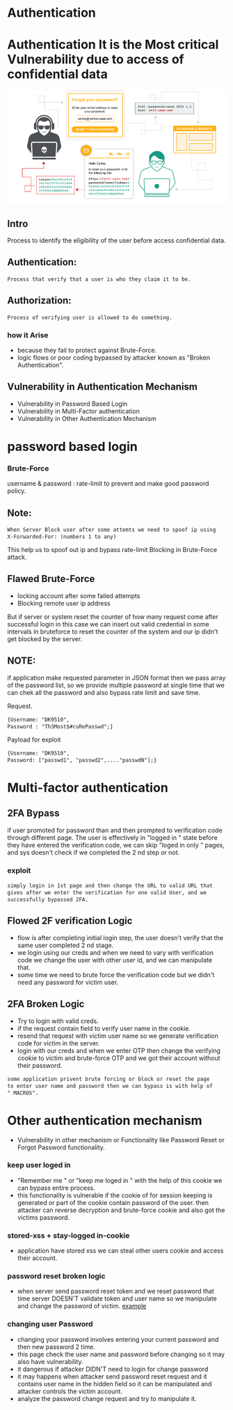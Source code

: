 # Authentication

# **Authentication** It is the Most critical Vulnerability due to access of confidential data

![Authentication.png](Authentication%208a1da84f81b34f6ca43f65eb6e3f7d0e/Authentication.png)

## Intro

Process to identify the eligibility of the user before access confidential data.

## Authentication:

```
Process that verify that a user is who they claim it to be.

```

## Authorization:

```
Process of verifying user is allowed to do something.

```

### how it Arise

- because they fail to protect against Brute-Force.
- logic flows or poor coding bypassed by attacker known as "Broken Authentication".

## Vulnerability in Authentication Mechanism

- Vulnerability in Password Based Login
- Vulnerability in Multi-Factor authentication
- Vulnerability in Other Authentication Mechanism

# password based login

### Brute-Force

username & password : rate-limit to prevent and make good password policy.

## Note:

```
When Server Block user after some attemts we need to spoof ip using
X-Forwarded-For: (numbers 1 to any)

```

This help us to spoof out ip and bypass rate-limit Blocking in Brute-Force attack.

## Flawed Brute-Force

- locking account after some failed attempts
- Blocking remote user ip address

But if server or system reset the counter of how many request come after successful login
in this case we can insert out valid credential in some intervals in bruteforce to reset the counter of the system and our ip didn't get blocked by the server.

## NOTE:

if application make requested parameter in JSON format then we pass array of the password list, so we provide multiple password at single time that we can chek all the password and also bypass rate limit and save time.

Request.

```
{Username: "DK9510",
Password : "Th3Most$#cuRePasswd";}

```

Payload for exploit

```
{Username: "DK9510",
Password: ["passwd1", "passwd2",...."passwdN"];}

```

# Multi-factor authentication

## 2FA Bypass

if user promoted for password than and then prompted to verification code through different page.
The user is effectively in "logged in " state before they have entered the verification code, we can skip "loged in only " pages, and sys doesn't check if we completed the 2 nd step or not.

### exploit

```
simply login in 1st page and then change the URL to valid URL that
gives after we enter the verification for one valid User, and we
successfully bypassed 2FA.

```

## Flowed 2F verification Logic

- flow is after completing initial login step, the user doesn't verify that the same user completed 2 nd stage.
- we login using our creds and when we need to vary with verification code we change the user with other user id, and we can manipulate that.
- some time we need to brute force the verification code but we didn't need any password for victim user.

## 2FA Broken Logic

- Try to login with valid creds.
- if the request contain field to verify user name in the cookie.
- resend that request with victim user name so we generate verification code for victim in the server.
- login with our creds and when we enter OTP then change the verifying cookie to victim and brute-force OTP and we got their account without their password.

```
some application privent brute forcing or block or reset the page
to enter user name and password then we can bypass is with help of
" MACROS".

```

# Other authentication mechanism

- Vulnerability in other mechanism or Functionality like Password Reset or Forgot Password functionality.

### keep user loged in

- "Remember me " or "keep me loged in " with the help of this cookie we can bypass entire process.
- this functionality is vulnerable if the cookie of for session keeping is generated or part of the cookie contain password of the user. then attacker can reverse decryption and brute-force cookie and also got the victims password.

### stored-xss + stay-logged in-cookie

- application have stored xss we can steal other users cookie and access their account.

### password reset broken logic

- when server send password reset token and we reset password that time server DOESN'T validate token and user name so we manipulate and change the password of victim.
[example](https://portswigger.net/web-security/authentication/other-mechanisms/lab-password-reset-broken-logic)

### changing user Password

- changing your password involves entering your current password and then new password 2 time.
- this page check the user name and password before changing so it may also have vulnerability.
- it dangerous if attacker DIDN'T need to login for change password
- it may happens when attacker send password reset request and it contains user name in the hidden field so it can be manipulated and attacker controls the victim account.
- analyze the password change request and try to manipulate it.